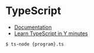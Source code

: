 # TypeScript

- [Documentation](https://www.typescriptlang.org/docs/)
- [Learn TypeScript in Y minutes](https://learnxinyminutes.com/docs/typescript/)

```
$ ts-node {program}.ts
```
